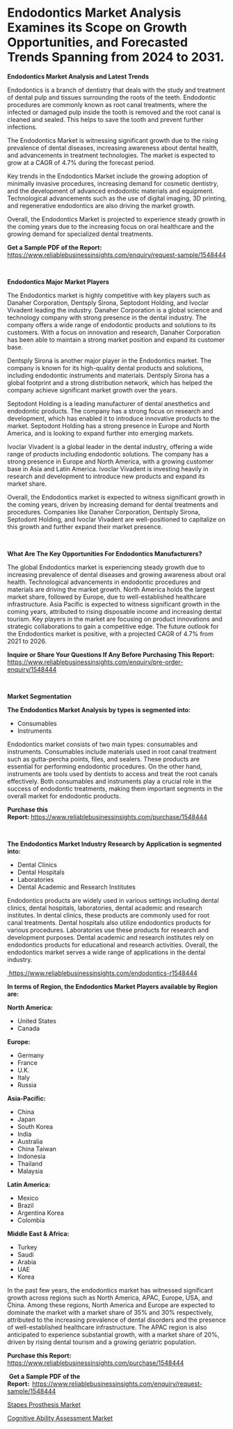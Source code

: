 <p><h1>Endodontics Market Analysis Examines its Scope on Growth Opportunities, and Forecasted Trends Spanning from 2024 to 2031.</h1></p><p><strong>Endodontics Market Analysis and Latest Trends</strong></p>
<p><p>Endodontics is a branch of dentistry that deals with the study and treatment of dental pulp and tissues surrounding the roots of the teeth. Endodontic procedures are commonly known as root canal treatments, where the infected or damaged pulp inside the tooth is removed and the root canal is cleaned and sealed. This helps to save the tooth and prevent further infections.</p><p>The Endodontics Market is witnessing significant growth due to the rising prevalence of dental diseases, increasing awareness about dental health, and advancements in treatment technologies. The market is expected to grow at a CAGR of 4.7% during the forecast period.</p><p>Key trends in the Endodontics Market include the growing adoption of minimally invasive procedures, increasing demand for cosmetic dentistry, and the development of advanced endodontic materials and equipment. Technological advancements such as the use of digital imaging, 3D printing, and regenerative endodontics are also driving the market growth.</p><p>Overall, the Endodontics Market is projected to experience steady growth in the coming years due to the increasing focus on oral healthcare and the growing demand for specialized dental treatments.</p></p>
<p><strong>Get a Sample PDF of the Report:&nbsp;</strong> <a href="https://www.reliablebusinessinsights.com/enquiry/request-sample/1548444">https://www.reliablebusinessinsights.com/enquiry/request-sample/1548444</a></p>
<p>&nbsp;</p>
<p><strong>Endodontics Major Market Players</strong></p>
<p><p>The Endodontics market is highly competitive with key players such as Danaher Corporation, Dentsply Sirona, Septodont Holding, and Ivoclar Vivadent leading the industry. Danaher Corporation is a global science and technology company with strong presence in the dental industry. The company offers a wide range of endodontic products and solutions to its customers. With a focus on innovation and research, Danaher Corporation has been able to maintain a strong market position and expand its customer base.</p><p>Dentsply Sirona is another major player in the Endodontics market. The company is known for its high-quality dental products and solutions, including endodontic instruments and materials. Dentsply Sirona has a global footprint and a strong distribution network, which has helped the company achieve significant market growth over the years.</p><p>Septodont Holding is a leading manufacturer of dental anesthetics and endodontic products. The company has a strong focus on research and development, which has enabled it to introduce innovative products to the market. Septodont Holding has a strong presence in Europe and North America, and is looking to expand further into emerging markets.</p><p>Ivoclar Vivadent is a global leader in the dental industry, offering a wide range of products including endodontic solutions. The company has a strong presence in Europe and North America, with a growing customer base in Asia and Latin America. Ivoclar Vivadent is investing heavily in research and development to introduce new products and expand its market share.</p><p>Overall, the Endodontics market is expected to witness significant growth in the coming years, driven by increasing demand for dental treatments and procedures. Companies like Danaher Corporation, Dentsply Sirona, Septodont Holding, and Ivoclar Vivadent are well-positioned to capitalize on this growth and further expand their market presence.</p></p>
<p>&nbsp;</p>
<p><strong>What Are The Key Opportunities For Endodontics Manufacturers?</strong></p>
<p><p>The global Endodontics market is experiencing steady growth due to increasing prevalence of dental diseases and growing awareness about oral health. Technological advancements in endodontic procedures and materials are driving the market growth. North America holds the largest market share, followed by Europe, due to well-established healthcare infrastructure. Asia Pacific is expected to witness significant growth in the coming years, attributed to rising disposable income and increasing dental tourism. Key players in the market are focusing on product innovations and strategic collaborations to gain a competitive edge. The future outlook for the Endodontics market is positive, with a projected CAGR of 4.7% from 2021 to 2026.</p></p>
<p><strong>Inquire or Share Your Questions If Any Before Purchasing This Report:</strong> <a href="https://www.reliablebusinessinsights.com/enquiry/pre-order-enquiry/1548444">https://www.reliablebusinessinsights.com/enquiry/pre-order-enquiry/1548444</a></p>
<p>&nbsp;</p>
<p><strong>Market Segmentation</strong></p>
<p><strong>The Endodontics Market Analysis by types is segmented into:</strong></p>
<p><ul><li>Consumables</li><li>Instruments</li></ul></p>
<p><p>Endodontics market consists of two main types: consumables and instruments. Consumables include materials used in root canal treatment such as gutta-percha points, files, and sealers. These products are essential for performing endodontic procedures. On the other hand, instruments are tools used by dentists to access and treat the root canals effectively. Both consumables and instruments play a crucial role in the success of endodontic treatments, making them important segments in the overall market for endodontic products.</p></p>
<p><strong>Purchase this Report:&nbsp;</strong><a href="https://www.reliablebusinessinsights.com/purchase/1548444">https://www.reliablebusinessinsights.com/purchase/1548444</a></p>
<p>&nbsp;</p>
<p><strong>The Endodontics Market Industry Research by Application is segmented into:</strong></p>
<p><ul><li>Dental Clinics</li><li>Dental Hospitals</li><li>Laboratories</li><li>Dental Academic and Research Institutes</li></ul></p>
<p><p>Endodontics products are widely used in various settings including dental clinics, dental hospitals, laboratories, dental academic and research institutes. In dental clinics, these products are commonly used for root canal treatments. Dental hospitals also utilize endodontics products for various procedures. Laboratories use these products for research and development purposes. Dental academic and research institutes rely on endodontics products for educational and research activities. Overall, the endodontics market serves a wide range of applications in the dental industry.</p></p>
<p><a href="https://www.reliablebusinessinsights.com/endodontics-r1548444">&nbsp;https://www.reliablebusinessinsights.com/endodontics-r1548444</a></p>
<p><strong>In terms of Region, the Endodontics Market Players available by Region are:</strong></p>
<p>
    <p> <strong> North America: </strong>
        <ul>
            <li>United States</li>
            <li>Canada</li>
        </ul>
        </p> 
    <p> <strong> Europe: </strong>
        <ul>
            <li>Germany</li>
            <li>France</li>
            <li>U.K.</li>
            <li>Italy</li>
            <li>Russia</li>
        </ul>
        </p> 
    <p> <strong> Asia-Pacific: </strong>
        <ul>
            <li>China</li>
            <li>Japan</li>
            <li>South Korea</li>
            <li>India</li>
            <li>Australia</li>
            <li>China Taiwan</li>
            <li>Indonesia</li>
            <li>Thailand</li>
            <li>Malaysia</li>
        </ul>
        </p> 
    <p> <strong> Latin America: </strong>
        <ul>
            <li>Mexico</li>
            <li>Brazil</li>
            <li>Argentina Korea</li>
            <li>Colombia</li>
        </ul>
        </p> 
    <p> <strong> Middle East & Africa: </strong>
        <ul>
            <li>Turkey</li>
            <li>Saudi</li>
            <li>Arabia</li>
            <li>UAE</li>
            <li>Korea</li>
        </ul>
    </p>
    </p>
<p><p>In the past few years, the endodontics market has witnessed significant growth across regions such as North America, APAC, Europe, USA, and China. Among these regions, North America and Europe are expected to dominate the market with a market share of 35% and 30% respectively, attributed to the increasing prevalence of dental disorders and the presence of well-established healthcare infrastructure. The APAC region is also anticipated to experience substantial growth, with a market share of 20%, driven by rising dental tourism and a growing geriatric population.</p></p>
<p><strong>Purchase this Report: </strong><a href="https://www.reliablebusinessinsights.com/purchase/1548444">https://www.reliablebusinessinsights.com/purchase/1548444</a></p>
<p>&nbsp;<strong>Get a Sample PDF of the Report:&nbsp;&nbsp;</strong><a href="https://www.reliablebusinessinsights.com/enquiry/request-sample/1548444">https://www.reliablebusinessinsights.com/enquiry/request-sample/1548444</a></p>
<p><strong></strong></p>
<p><p><a href="https://view.publitas.com/reportprime-1/stapes-prosthesis-market-emerging-trends-and-future-prospects-for-period-from-2024-to-2031/">Stapes Prosthesis Market</a></p><p><a href="https://github.com/amirvaghari/Market-Research-Report-List-1/blob/main/cognitive-ability-assessment-market.md">Cognitive Ability Assessment Market</a></p></p>